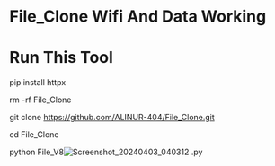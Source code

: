# File_Clone Wifi And Data Working

# Run This Tool

pip install httpx

rm -rf File_Clone

git clone https://github.com/ALINUR-404/File_Clone.git

cd File_Clone

python File_V8![Screenshot_20240403_040312](https://github.com/ALINUR-404/File_Clone/assets/110050329/cc0e43d4-2aab-46fb-80dc-b19a9377ec23)
.py
